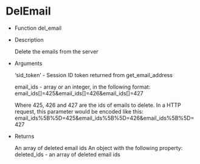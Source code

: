 DelEmail
========

-	Function del_email

-	Description

	Delete the emails from the server

-	Arguments

	‘sid_token’ - Session ID token returned from get_email_address

	email_ids - array or an integer, in the following format: email_ids[]=425&email_ids[]=426&email_ids[]=427

	Where 425, 426 and 427 are the ids of emails to delete. In a HTTP request, this parameter would be encoded like this: email_ids%5B%5D=425&email_ids%5B%5D=426&email_ids%5B%5D=427

-	Returns

	An array of deleted email ids An object with the following property: deleted_ids - an array of deleted email ids
